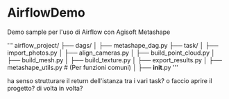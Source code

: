 # AirflowDemo
Demo sample per l'uso di Airflow con Agisoft Metashape

'''
airflow_project/
├── dags/
│   ├── metashape_dag.py
├── task/
│   ├── import_photos.py
│   ├── align_cameras.py
│   ├── build_point_cloud.py
│   ├── build_mesh.py
│   ├── build_texture.py
│   ├── export_results.py
│   ├── metashape_utils.py  # (Per funzioni comuni)
│   ├── __init__.py
'''

ha senso strutturare il return dell'istanza tra i vari task?
o faccio aprire il progetto? di volta in volta?
